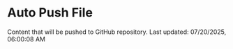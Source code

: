 # Auto Push File

Content that will be pushed to GitHub repository.
Last updated: 07/20/2025, 06:00:08 AM
